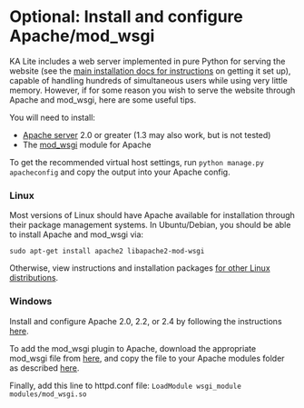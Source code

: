 Optional: Install and configure Apache/mod_wsgi
===

KA Lite includes a web server implemented in pure Python for serving the website (see the [main installation docs for instructions](../INSTALL.md) on getting it set up), capable of handling hundreds of simultaneous users while using very little memory. However, if for some reason you wish to serve the website through Apache and mod_wsgi, here are some useful tips.

You will need to install:
* [Apache server](http://httpd.apache.org/) 2.0 or greater (1.3 may also work, but is not tested)
* The [mod_wsgi](http://code.google.com/p/modwsgi/) module for Apache

To get the recommended virtual host settings, run `python manage.py apacheconfig` and copy the output into your Apache config.

### Linux

Most versions of Linux should have Apache available for installation through their package management systems. In Ubuntu/Debian, you should be able to install Apache and mod_wsgi via:

`sudo apt-get install apache2 libapache2-mod-wsgi`

Otherwise, view instructions and installation packages [for other Linux distributions](http://code.google.com/p/modwsgi/wiki/InstallationOnLinux).

### Windows

Install and configure Apache 2.0, 2.2, or 2.4 by following the instructions [here](http://httpd.apache.org/docs/2.2/platform/windows.html).

To add the mod_wsgi plugin to Apache, download the appropriate mod_wsgi file from [here](http://www.lfd.uci.edu/~gohlke/pythonlibs/#mod_wsgi), and copy the file to your Apache modules folder as described [here](http://code.google.com/p/modwsgi/wiki/InstallationOnWindows).

Finally, add this line to httpd.conf file: `LoadModule wsgi_module modules/mod_wsgi.so`

